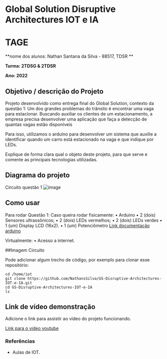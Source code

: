 # Global Solution Disruptive Architectures IOT e IA

# TAGE

**nome dos alunos: Nathan Santana da Silva - 88517, TDSR ** 

**Turma: 2TDSG & 2TDSR**

**Ano: 2022**

## Objetivo / descrição do Projeto

Projeto desenvolvido como entrega final do Global Solution, contexto da questão 1:
Um dos grandes problemas do trânsito é encontrar uma vaga para estacionar. Buscando auxiliar os clientes de um estacionamento, a empresa precisa desenvolver uma aplicação que faça a detecção de quantas vagas estão disponíveis

Para isso, utilizamos o arduíno para desenvolver um sistema que auxilie a identificar quando um carro está estacionado na vaga e que indique por LEDs.

Explique de forma clara qual o objeto deste projeto, para que serve e comente as principais tecnologias utilizadas. 

## Diagrama do projeto

Circuito questão 1
![image](https://user-images.githubusercontent.com/61067852/200679448-7cf55813-3ab7-45b9-b3d6-cb216a15cf65.png)


## Como usar 

Para rodar
Questão 1:
Caso queira rodar fisicamente:
• Arduíno
• 2 (dois) Sensores ultrassônicos;
• 2 (dois) LEDs vermelhos;
• 2 (dois) LEDs verdes
• 1 (um) Display LCD (16x2).
• 1 (um) Potenciômetro
[Link documentação arduino](https://docs.arduino.cc)

Virtualmente:
• Acesso a internet.


##Imagem Circuito




Pode adicionar algum trecho de código, por exemplo para clonar esse repositório:

    cd /home/iot
    git clone https://github.com/NathansSilva/GS-Disruptive-Architectures-IOT-e-IA.git
    cd GS-Disruptive-Architectures-IOT-e-IA
    ls

## Link de vídeo demonstração

Adicione o link para assistir ao vídeo do projeto funcionando.

[Link para o video youtube](https://www.youtube.com/watch?v=xva71wynxS0)


### Referências 

* Aulas de IOT.

